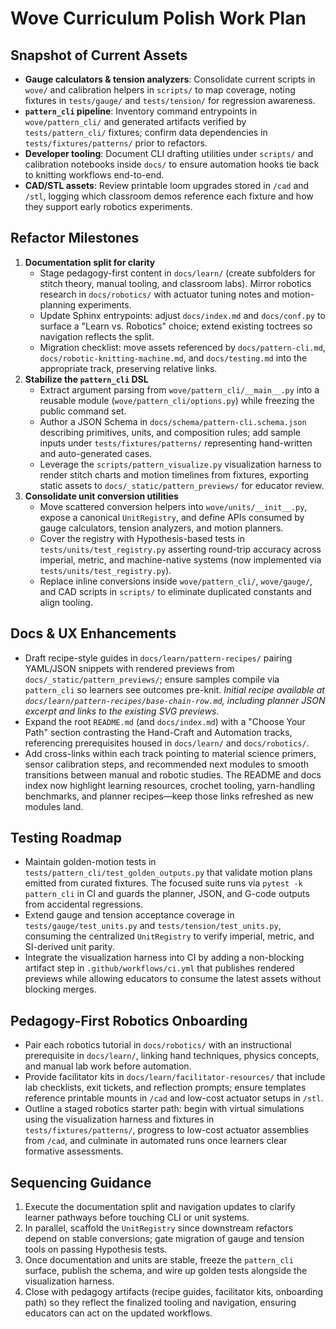 # Wove Curriculum Polish Work Plan

## Snapshot of Current Assets
- **Gauge calculators & tension analyzers**: Consolidate current scripts in `wove/` and
  calibration helpers in `scripts/` to map coverage, noting fixtures in `tests/gauge/` and
  `tests/tension/` for regression awareness.
- **`pattern_cli` pipeline**: Inventory command entrypoints in `wove/pattern_cli/` and generated
  artifacts verified by `tests/pattern_cli/` fixtures; confirm data dependencies in
  `tests/fixtures/patterns/` prior to refactors.
- **Developer tooling**: Document CLI drafting utilities under `scripts/` and calibration notebooks
  inside `docs/` to ensure automation hooks tie back to knitting workflows end-to-end.
- **CAD/STL assets**: Review printable loom upgrades stored in `/cad` and `/stl`, logging which
  classroom demos reference each fixture and how they support early robotics experiments.

## Refactor Milestones
1. **Documentation split for clarity**
   - Stage pedagogy-first content in `docs/learn/` (create subfolders for stitch theory, manual
     tooling, and classroom labs). Mirror robotics research in `docs/robotics/` with actuator tuning
     notes and motion-planning experiments.
   - Update Sphinx entrypoints: adjust `docs/index.md` and `docs/conf.py` to surface a "Learn vs.
     Robotics" choice; extend existing toctrees so navigation reflects the split.
   - Migration checklist: move assets referenced by `docs/pattern-cli.md`, `docs/robotic-knitting-machine.md`,
     and `docs/testing.md` into the appropriate track, preserving relative links.
2. **Stabilize the `pattern_cli` DSL**
   - Extract argument parsing from `wove/pattern_cli/__main__.py` into a reusable module
     (`wove/pattern_cli/options.py`) while freezing the public command set.
   - Author a JSON Schema in `docs/schema/pattern-cli.schema.json` describing primitives, units, and
     composition rules; add sample inputs under `tests/fixtures/patterns/` representing hand-written
     and auto-generated cases.
   - Leverage the `scripts/pattern_visualize.py` visualization harness to render stitch charts and
     motion timelines from fixtures, exporting static assets to `docs/_static/pattern_previews/` for
     educator review.
3. **Consolidate unit conversion utilities**
   - Move scattered conversion helpers into `wove/units/__init__.py`, expose a canonical
     `UnitRegistry`, and define APIs consumed by gauge calculators, tension analyzers, and motion
     planners.
   - Cover the registry with Hypothesis-based tests in `tests/units/test_registry.py` asserting
     round-trip accuracy across imperial, metric, and machine-native systems (now implemented via
     `tests/units/test_registry.py`).
   - Replace inline conversions inside `wove/pattern_cli/`, `wove/gauge/`, and CAD scripts in
     `scripts/` to eliminate duplicated constants and align tooling.

## Docs & UX Enhancements
- Draft recipe-style guides in `docs/learn/pattern-recipes/` pairing YAML/JSON snippets with rendered
  previews from `docs/_static/pattern_previews/`; ensure samples compile via `pattern_cli` so learners
  see outcomes pre-knit. _Initial recipe available at
  `docs/learn/pattern-recipes/base-chain-row.md`, including planner JSON excerpt and links to the
  existing SVG previews._
- Expand the root `README.md` (and `docs/index.md`) with a "Choose Your Path" section contrasting the
  Hand-Craft and Automation tracks, referencing prerequisites housed in `docs/learn/` and
  `docs/robotics/`.
- Add cross-links within each track pointing to material science primers, sensor calibration steps,
  and recommended next modules to smooth transitions between manual and robotic studies. The README
  and docs index now highlight learning resources, crochet tooling, yarn-handling benchmarks, and
  planner recipes—keep those links refreshed as new modules land.

## Testing Roadmap
- Maintain golden-motion tests in `tests/pattern_cli/test_golden_outputs.py`
  that validate motion plans emitted from curated fixtures. The focused suite
  runs via `pytest -k pattern_cli` in CI and guards the planner, JSON, and
  G-code outputs from accidental regressions.
- Extend gauge and tension acceptance coverage in `tests/gauge/test_units.py` and
  `tests/tension/test_units.py`, consuming the centralized `UnitRegistry` to verify imperial, metric,
  and SI-derived unit parity.
- Integrate the visualization harness into CI by adding a non-blocking artifact step in
  `.github/workflows/ci.yml` that publishes rendered previews while allowing educators to consume the
  latest assets without blocking merges.

## Pedagogy-First Robotics Onboarding
- Pair each robotics tutorial in `docs/robotics/` with an instructional prerequisite in
  `docs/learn/`, linking hand techniques, physics concepts, and manual lab work before automation.
- Provide facilitator kits in `docs/learn/facilitator-resources/` that include lab checklists, exit
  tickets, and reflection prompts; ensure templates reference printable mounts in `/cad` and low-cost
  actuator setups in `/stl`.
- Outline a staged robotics starter path: begin with virtual simulations using the visualization
  harness and fixtures in `tests/fixtures/patterns/`, progress to low-cost actuator assemblies from
  `/cad`, and culminate in automated runs once learners clear formative assessments.

## Sequencing Guidance
1. Execute the documentation split and navigation updates to clarify learner pathways before touching
   CLI or unit systems.
2. In parallel, scaffold the `UnitRegistry` since downstream refactors depend on stable conversions;
   gate migration of gauge and tension tools on passing Hypothesis tests.
3. Once documentation and units are stable, freeze the `pattern_cli` surface, publish the schema, and
   wire up golden tests alongside the visualization harness.
4. Close with pedagogy artifacts (recipe guides, facilitator kits, onboarding path) so they reflect
   the finalized tooling and navigation, ensuring educators can act on the updated workflows.
